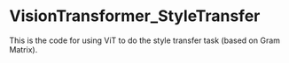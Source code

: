 # VisionTransformer_StyleTransfer
This is the code for using ViT to do the style transfer task (based on Gram Matrix).
